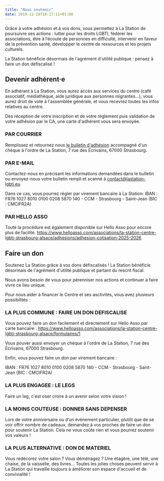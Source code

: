 ```yaml
---
title: "Nous soutenir"
date: 2019-11-28T16:17:11+01:00
---
```


Grâce à votre adhésion et à vos dons, vous permettez à La
Station de poursuivre ses actions : lutter pour les droits LGBTI,
fédérer les associations, être à l’écoute de personnes en
difficulté, intervenir en faveur de la prévention santé,
développer le centre de ressources et les projets culturels.

La Station bénéficie désormais de l'agrément d'utilité
publique : pensez à faire un don défiscalisé !

## Devenir adhérent·e

En adhérant à La Station, vous aurez accès aux services du centre
(café associatif, médiathèque, aide juridique aux personnes migrantes...), vous aurez
droit de vote à l'assemblée générale, et vous recevrez toutes les
infos relatives au centre.

Dès réception de votre inscription et de votre règlement puis
validation de votre adhésion par le CA, une carte d'adhérent vous
sera envoyée.

### PAR COURRIER

Remplissez et retournez nous [le bulletin d'adhésion][bulletin] accompagné
d'un chèque à l'ordre de La Station, 7 rue des Ecrivains, 67000
Strasbourg.

[bulletin]: /documents/adhesion.pdf

### PAR E-MAIL

Contactez-nous en précisant les informations demandées dans le
bulletin ou envoyez-nous votre bulletin rempli et scanné à
<contact@lastation-lgbti.eu>

Dans ce cas, vous pourrez régler par virement bancaire à La
Station: IBAN : FR76 1027 8010 0100 0208 5870 140 - CCM - Strasbourg -
Saint-Jean (BIC : CMCIFR2A)

### PAR HELLO ASSO

Toute la procédure est également disponible sur Hello Asso pour encore plus de facilité.
<https://www.helloasso.com/associations/la-station-centre-lgbti-strasbourg-alsace/adhesions/adhesion-cotisation-2025-2026>

## Faire un don

Soutenez La Station grâce à vos dons défiscalisés ! La Station
bénéficie désormais de l'agrément d'utilité publique et partant
du rescrit fiscal.

Nous avons besoin de vous pour pérenniser nos actions et continuer
à faire vivre ce lieu unique.

Pour nous aider à financer le Centre et ses asctivités, vous avez
plusieurs possibilités :

### LA PLUS COMMUNE : FAIRE UN DON DEFISCALISE

Vous pouvez faire un don facilement et directement sur Hello Asso par carte bancaire :
<https://www.helloasso.com/associations/la-station-centre-lgbti-strasbourg-alsace/formulaires/1>

Vous pouver aussi envoyer un chèque à l'ordre de La Station, 7 rue des Ecrivains,
67000 Strasbourg.

Enfin, vous pouvez faire un don par virement bancaire :

IBAN : FR76 1027 8010 0100 0208 5870 140 -
CCM - Strasbourg - Saint-Jean (BIC : CMCIFR2A)

### LA PLUS ENGAGEE : LE LEGS

Faire un leg, c'est oser croire à un avenir selon votre vision !

### LA MOINS COUTEUSE : DONNER SANS DEPENSER

Lors de votre anniversaire ou d’un évènement particulier, plutôt
que de se voir offrir nombre de cadeaux, demandez à vos proches de
faire un don pour soutenir La Station. Cela ne vous coûte rien et
vous pourrez soutenir vos valeurs !

### LA PLUS ALTERNATIVE : DON DE MATERIEL

Vous redécorez votre salon ? Vous déménagez ? Une étagère, une
télé, une chaise, de la vaisselle, des livres... Toutes les jolies
choses peuvent servir à La Station qui travaille toujours à
améliorer son espace d'accueil et de convivialité !
